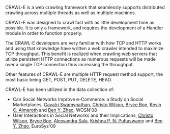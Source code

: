 CRAWL-E is a web crawling framework that seamlessly supports distributed crawling across multiple threads as well as multiple machines.

CRAWL-E was designed to crawl fast with as little development time as possible. It is only a framework, and requires the development of a Handler module in order to function properly.

The CRAWL-E developers are very familiar with how TCP and HTTP works and using that knowledge have written a web crawler intended to maximize TCP throughput. This benefit is realized when crawling web servers that utilize persistent HTTP connections as numerous requests will be made over a single TCP connection thus increasing the throughput.

Other features of CRAWL-E are multiple HTTP request method support, the most
basic being GET, POST, PUT, DELETE, HEAD.


CRAWL-E has been utilized in the data collection of:
  * Can Social Networks Improve e-Commerce: a Study on Social Marketplaces, [Gayatri Swamynathan](http://www.cs.ucsb.edu/~gayatri/), [Christo Wilson](http://www.cs.ucsb.edu/~bowlin), [Bryce Boe](http://www.cs.ucsb.edu/~bboe), [Kevin C. Almeroth](http://www.cs.ucsb.edu/~almeroth/) and [Ben Y. Zhao](http://www.cs.ucsb.edu/~ravenben), WOSN'08
  * User Interactions in Social Networks and their Implications, [Christo Wilson](http://www.cs.ucsb.edu/~bowlin), [Bryce Boe](http://www.cs.ucsb.edu/~bboe), [Alessandra Sala](http://www.dia.unisa.it/~sala/), [Krishna P. N. Puttaswamy](http://www.cs.ucsb.edu/~krishnap/) and [Ben Y. Zhao](http://www.cs.ucsb.edu/~ravenben), EuroSys'09
